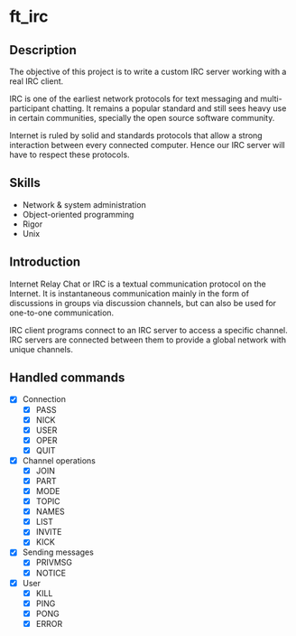 # ft_irc

## Description

The objective of this project is to write a custom IRC server working with a real IRC client. 

IRC is one of the earliest network protocols for text messaging and multi-participant chatting. It remains a popular standard and still sees heavy use in certain communities, specially the open source software community.

Internet is ruled by solid and standards protocols that allow a strong interaction between every connected computer. Hence our IRC server will have to respect these protocols.

## Skills
* Network & system administration
* Object-oriented programming
* Rigor
* Unix

## Introduction

Internet Relay Chat or IRC is a textual communication protocol on the Internet. It is instantaneous communication mainly in the form of discussions in groups via discussion channels, but can also be used for one-to-one communication.

IRC client programs connect to an IRC server to access a specific channel. IRC servers are connected between them to provide a global network with unique channels.


## Handled commands

- [x] Connection
  - [x] PASS
  - [x] NICK
  - [x] USER
  - [x] OPER
  - [x] QUIT
- [x] Channel operations
  - [x] JOIN
  - [x] PART
  - [x] MODE
  - [x] TOPIC
  - [x] NAMES
  - [x] LIST
  - [x] INVITE
  - [x] KICK
- [x] Sending messages
  - [x] PRIVMSG
  - [x] NOTICE
- [x] User
  - [x] KILL
  - [x] PING
  - [x] PONG
  - [x] ERROR
